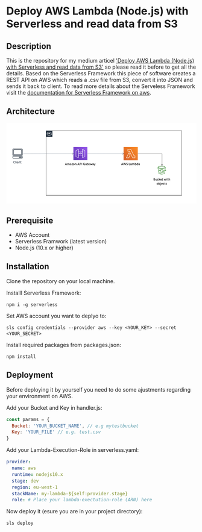 # Deploy AWS Lambda (Node.js) with Serverless and read data from S3

## Description
This is the repository for my medium articel ['Deploy AWS Lambda (Node.js) with Serverless and read data from S3'](http://github.com) so please read it before to get all the details.
Based on the Serverless Framework this piece of software creates a REST API on AWS which reads a .csv file from S3, convert it into JSON and sends it back to client. To read more details about the Serveless Framework visit the [documentation for Serverless Framework on aws](https://serverless.com/framework/docs/providers/aws/).

## Architecture
![Image of Yaktocat](./docu/architecture.png)

## Prerequisite
- AWS Account
- Serverless Framwork (latest version)
- Node.js (10.x or higher)

## Installation
Clone the repository on your local machine.

Installl Serverless Framework:

```
npm i -g serverless
```

Set AWS account you want to deplyo to:
```
sls config credentials --provider aws --key <YOUR_KEY> --secret <YOUR_SECRET>
```

Install required packages from packages.json:
```
npm install
````

## Deployment
Before deploying it by yourself you need to do some ajustments regarding your environment on AWS.

Add your Bucket and Key in handler.js:
```JavaScript
const params = {
  Bucket: 'YOUR_BUCKET_NAME', // e.g mytestbucket
  Key: 'YOUR_FILE' // e.g. test.csv
}
  ```


Add your Lambda-Execution-Role in serverless.yaml: 
```yaml
provider:
  name: aws
  runtime: nodejs10.x
  stage: dev
  region: eu-west-1
  stackName: my-lambda-${self:provider.stage}
  role: # Place your lambda-exectution-role (ARN) here
  ```

Now deploy it (esure you are in your project directory):
```
sls deploy
```